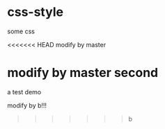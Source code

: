 # css-style
some css

<<<<<<< HEAD
modify by master

modify by master second
=======
a test demo

modify by b!!!
>>>>>>> b
